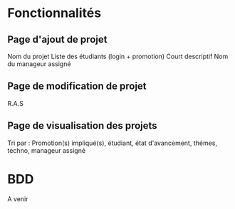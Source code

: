 # Fonctionnalités

## Page d'ajout de projet

Nom du projet
Liste des étudiants (login + promotion)
Court descriptif
Nom du manageur assigné

## Page de modification de projet

R.A.S

## Page de visualisation des projets

Tri par : Promotion(s) impliqué(s), étudiant, état d'avancement, thémes, techno, manageur assigné


# BDD

A venir
